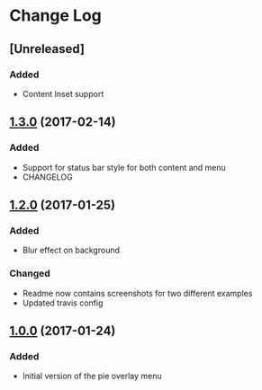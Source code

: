 # Change Log

## [Unreleased]

### Added
- Content Inset support

## [1.3.0](https://github.com/piemapping/pie-overlay-menu-ios/tree/1.3.0) (2017-02-14)
### Added
- Support for status bar style for both content and menu
- CHANGELOG

## [1.2.0](https://github.com/piemapping/pie-overlay-menu-ios/tree/1.2.0) (2017-01-25)
### Added
- Blur effect on background

### Changed
- Readme now contains screenshots for two different examples
- Updated travis config

## [1.0.0](https://github.com/piemapping/pie-overlay-menu-ios/tree/1.0.0) (2017-01-24)
### Added
- Initial version of the pie overlay menu